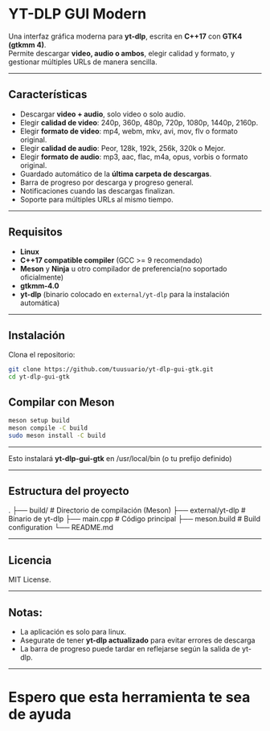 # YT-DLP GUI Modern

Una interfaz gráfica moderna para **yt-dlp**, escrita en **C++17** con **GTK4 (gtkmm 4)**.  
Permite descargar **video, audio o ambos**, elegir calidad y formato, y gestionar múltiples URLs de manera sencilla.

---

## Características

- Descargar **video + audio**, solo video o solo audio.
- Elegir **calidad de video**: 240p, 360p, 480p, 720p, 1080p, 1440p, 2160p.
- Elegir **formato de video**: mp4, webm, mkv, avi, mov, flv o formato original.
- Elegir **calidad de audio**: Peor, 128k, 192k, 256k, 320k o Mejor.
- Elegir **formato de audio**: mp3, aac, flac, m4a, opus, vorbis o formato original.
- Guardado automático de la **última carpeta de descargas**.  
- Barra de progreso por descarga y progreso general.
- Notificaciones cuando las descargas finalizan.
- Soporte para múltiples URLs al mismo tiempo.

---

## Requisitos

- **Linux**  
- **C++17 compatible compiler** (GCC >= 9 recomendado)  
- **Meson** y **Ninja** u otro compilador de preferencia(no soportado oficialmente)
- **gtkmm-4.0**  
- **yt-dlp** (binario colocado en `external/yt-dlp` para la instalación automática)

---

## Instalación

Clona el repositorio:

```bash
git clone https://github.com/tuusuario/yt-dlp-gui-gtk.git
cd yt-dlp-gui-gtk
```

## Compilar con Meson
```bash
meson setup build
meson compile -C build
sudo meson install -C build
```
---
Esto instalará **yt-dlp-gui-gtk** en /usr/local/bin (o tu prefijo definido)

---
## Estructura del proyecto
.
├── build/                  # Directorio de compilación (Meson)
├── external/yt-dlp         # Binario de yt-dlp
├── main.cpp                # Código principal
├── meson.build             # Build configuration
└── README.md

---
## Licencia
MIT License.

---
## Notas:
 - La aplicación es solo para linux.
 - Asegurate de tener **yt-dlp actualizado** para evitar errores de descarga
 - La barra de progreso puede tardar en reflejarse según la salida de yt-dlp.

---
# Espero que esta herramienta te sea de ayuda
